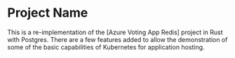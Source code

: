 # Project Name

This is a re-implementation of the [Azure Voting App Redis] project in Rust with Postgres.  There are a few features added to allow the demonstration of some of the basic capabilities of Kubernetes for application hosting.
